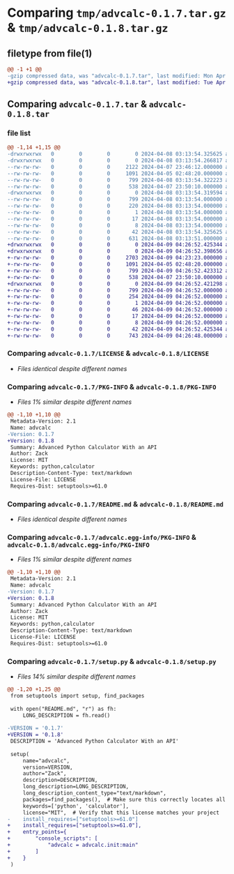 # Comparing `tmp/advcalc-0.1.7.tar.gz` & `tmp/advcalc-0.1.8.tar.gz`

## filetype from file(1)

```diff
@@ -1 +1 @@
-gzip compressed data, was "advcalc-0.1.7.tar", last modified: Mon Apr  8 03:13:54 2024, max compression
+gzip compressed data, was "advcalc-0.1.8.tar", last modified: Tue Apr  9 04:26:52 2024, max compression
```

## Comparing `advcalc-0.1.7.tar` & `advcalc-0.1.8.tar`

### file list

```diff
@@ -1,14 +1,15 @@
-drwxrwxrwx   0        0        0        0 2024-04-08 03:13:54.325625 advcalc-0.1.7/
-drwxrwxrwx   0        0        0        0 2024-04-08 03:13:54.266817 advcalc-0.1.7/ADVCALC/
--rw-rw-rw-   0        0        0     2122 2024-04-07 23:46:12.000000 advcalc-0.1.7/ADVCALC/__init__.py
--rw-rw-rw-   0        0        0     1091 2024-04-05 02:48:20.000000 advcalc-0.1.7/LICENSE
--rw-rw-rw-   0        0        0      799 2024-04-08 03:13:54.322223 advcalc-0.1.7/PKG-INFO
--rw-rw-rw-   0        0        0      538 2024-04-07 23:50:10.000000 advcalc-0.1.7/README.md
-drwxrwxrwx   0        0        0        0 2024-04-08 03:13:54.319594 advcalc-0.1.7/advcalc.egg-info/
--rw-rw-rw-   0        0        0      799 2024-04-08 03:13:54.000000 advcalc-0.1.7/advcalc.egg-info/PKG-INFO
--rw-rw-rw-   0        0        0      220 2024-04-08 03:13:54.000000 advcalc-0.1.7/advcalc.egg-info/SOURCES.txt
--rw-rw-rw-   0        0        0        1 2024-04-08 03:13:54.000000 advcalc-0.1.7/advcalc.egg-info/dependency_links.txt
--rw-rw-rw-   0        0        0       17 2024-04-08 03:13:54.000000 advcalc-0.1.7/advcalc.egg-info/requires.txt
--rw-rw-rw-   0        0        0        8 2024-04-08 03:13:54.000000 advcalc-0.1.7/advcalc.egg-info/top_level.txt
--rw-rw-rw-   0        0        0       42 2024-04-08 03:13:54.325625 advcalc-0.1.7/setup.cfg
--rw-rw-rw-   0        0        0      631 2024-04-08 03:13:51.000000 advcalc-0.1.7/setup.py
+drwxrwxrwx   0        0        0        0 2024-04-09 04:26:52.425344 advcalc-0.1.8/
+drwxrwxrwx   0        0        0        0 2024-04-09 04:26:52.398656 advcalc-0.1.8/ADVCALC/
+-rw-rw-rw-   0        0        0     2703 2024-04-09 04:23:23.000000 advcalc-0.1.8/ADVCALC/__init__.py
+-rw-rw-rw-   0        0        0     1091 2024-04-05 02:48:20.000000 advcalc-0.1.8/LICENSE
+-rw-rw-rw-   0        0        0      799 2024-04-09 04:26:52.423312 advcalc-0.1.8/PKG-INFO
+-rw-rw-rw-   0        0        0      538 2024-04-07 23:50:10.000000 advcalc-0.1.8/README.md
+drwxrwxrwx   0        0        0        0 2024-04-09 04:26:52.421298 advcalc-0.1.8/advcalc.egg-info/
+-rw-rw-rw-   0        0        0      799 2024-04-09 04:26:52.000000 advcalc-0.1.8/advcalc.egg-info/PKG-INFO
+-rw-rw-rw-   0        0        0      254 2024-04-09 04:26:52.000000 advcalc-0.1.8/advcalc.egg-info/SOURCES.txt
+-rw-rw-rw-   0        0        0        1 2024-04-09 04:26:52.000000 advcalc-0.1.8/advcalc.egg-info/dependency_links.txt
+-rw-rw-rw-   0        0        0       46 2024-04-09 04:26:52.000000 advcalc-0.1.8/advcalc.egg-info/entry_points.txt
+-rw-rw-rw-   0        0        0       17 2024-04-09 04:26:52.000000 advcalc-0.1.8/advcalc.egg-info/requires.txt
+-rw-rw-rw-   0        0        0        8 2024-04-09 04:26:52.000000 advcalc-0.1.8/advcalc.egg-info/top_level.txt
+-rw-rw-rw-   0        0        0       42 2024-04-09 04:26:52.425344 advcalc-0.1.8/setup.cfg
+-rw-rw-rw-   0        0        0      743 2024-04-09 04:26:48.000000 advcalc-0.1.8/setup.py
```

### Comparing `advcalc-0.1.7/LICENSE` & `advcalc-0.1.8/LICENSE`

 * *Files identical despite different names*

### Comparing `advcalc-0.1.7/PKG-INFO` & `advcalc-0.1.8/PKG-INFO`

 * *Files 1% similar despite different names*

```diff
@@ -1,10 +1,10 @@
 Metadata-Version: 2.1
 Name: advcalc
-Version: 0.1.7
+Version: 0.1.8
 Summary: Advanced Python Calculator With an API
 Author: Zack
 License: MIT
 Keywords: python,calculator
 Description-Content-Type: text/markdown
 License-File: LICENSE
 Requires-Dist: setuptools>=61.0
```

### Comparing `advcalc-0.1.7/README.md` & `advcalc-0.1.8/README.md`

 * *Files identical despite different names*

### Comparing `advcalc-0.1.7/advcalc.egg-info/PKG-INFO` & `advcalc-0.1.8/advcalc.egg-info/PKG-INFO`

 * *Files 1% similar despite different names*

```diff
@@ -1,10 +1,10 @@
 Metadata-Version: 2.1
 Name: advcalc
-Version: 0.1.7
+Version: 0.1.8
 Summary: Advanced Python Calculator With an API
 Author: Zack
 License: MIT
 Keywords: python,calculator
 Description-Content-Type: text/markdown
 License-File: LICENSE
 Requires-Dist: setuptools>=61.0
```

### Comparing `advcalc-0.1.7/setup.py` & `advcalc-0.1.8/setup.py`

 * *Files 14% similar despite different names*

```diff
@@ -1,20 +1,25 @@
 from setuptools import setup, find_packages
 
 with open("README.md", "r") as fh:
     LONG_DESCRIPTION = fh.read()
 
-VERSION = '0.1.7' 
+VERSION = '0.1.8' 
 DESCRIPTION = 'Advanced Python Calculator With an API'
 
 setup(
     name="advcalc", 
     version=VERSION,
     author="Zack",
     description=DESCRIPTION,
     long_description=LONG_DESCRIPTION,
     long_description_content_type="text/markdown",
     packages=find_packages(),  # Make sure this correctly locates all your packages
     keywords=['python', 'calculator'],
     license="MIT",  # Verify that this license matches your project
-    install_requires=["setuptools>=61.0"]
+    install_requires=["setuptools>=61.0"],
+    entry_points={
+        "console_scripts": [
+            "advcalc = advcalc.init:main"
+        ]
+    }
 )
```

